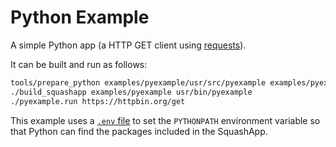 # Python Example

A simple Python app (a HTTP GET client using [requests](http://python-requests.org/)).

It can be built and run as follows:

```bash
tools/prepare_python examples/pyexample/usr/src/pyexample examples/pyexample
./build_squashapp examples/pyexample usr/bin/pyexample
./pyexample.run https://httpbin.org/get
```

This example uses a [`.env` file](.env) to set the `PYTHONPATH` environment
variable so that Python can find the packages included in the SquashApp.
